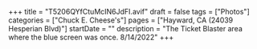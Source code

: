 +++
title = "T5206QYfCtuMcIN6JdFI.avif"
draft = false
tags = ["Photos"]
categories = ["Chuck E. Cheese's"]
pages = ["Hayward, CA (24039 Hesperian Blvd)"]
startDate = ""
description = "The Ticket Blaster area where the blue screen was once. 8/14/2022"
+++
